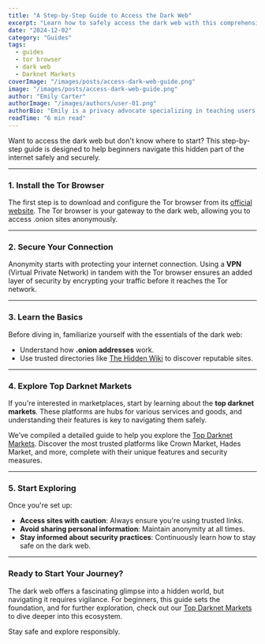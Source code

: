 ```yaml
---
title: "A Step-by-Step Guide to Access the Dark Web"
excerpt: "Learn how to safely access the dark web with this comprehensive guide for beginners."
date: "2024-12-02"
category: "Guides"
tags:
  - guides
  - tor browser
  - dark web
  - Darknet Markets
coverImage: "/images/posts/access-dark-web-guide.png"
image: "/images/posts/access-dark-web-guide.png"
author: "Emily Carter"
authorImage: "/images/authors/user-01.png"
authorBio: "Emily is a privacy advocate specializing in teaching users how to safely explore the digital landscape."
readTime: "6 min read"
---
```


Want to access the dark web but don't know where to start? This step-by-step guide is designed to help beginners navigate this hidden part of the internet safely and securely.

---

### 1. **Install the Tor Browser**
The first step is to download and configure the Tor browser from its [official website](https://www.torproject.org/). The Tor browser is your gateway to the dark web, allowing you to access .onion sites anonymously.

---

### 2. **Secure Your Connection**
Anonymity starts with protecting your internet connection. Using a **VPN** (Virtual Private Network) in tandem with the Tor browser ensures an added layer of security by encrypting your traffic before it reaches the Tor network.

---

### 3. **Learn the Basics**
Before diving in, familiarize yourself with the essentials of the dark web:
- Understand how **.onion addresses** work.
- Use trusted directories like [The Hidden Wiki](https://thehiddenwiki.org/) to discover reputable sites.

---

### 4. **Explore Top Darknet Markets**
If you're interested in marketplaces, start by learning about the **top darknet markets**. These platforms are hubs for various services and goods, and understanding their features is key to navigating them safely.

We’ve compiled a detailed guide to help you explore the [Top Darknet Markets](/posts/top-darknet-markets). Discover the most trusted platforms like Crown Market, Hades Market, and more, complete with their unique features and security measures.

---

### 5. **Start Exploring**
Once you're set up:
- **Access sites with caution**: Always ensure you're using trusted links.
- **Avoid sharing personal information**: Maintain anonymity at all times.
- **Stay informed about security practices**: Continuously learn how to stay safe on the dark web.

---

### Ready to Start Your Journey?
The dark web offers a fascinating glimpse into a hidden world, but navigating it requires vigilance. For beginners, this guide sets the foundation, and for further exploration, check out our [Top Darknet Markets](/posts/top-darknet-markets) to dive deeper into this ecosystem.

Stay safe and explore responsibly.
